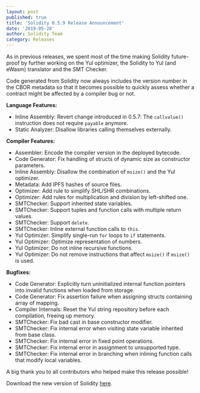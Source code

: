 ```yaml
---
layout: post
published: true
title: 'Solidity 0.5.9 Release Announcement'
date: '2019-05-28'
author: Solidity Team
category: Releases
---
```


As in previous releases, we spent most of the time making Solidity future-proof by further working on the Yul optimizer, the Solidity to Yul (and eWasm) translator and the SMT Checker.

Code generated from Solidity now always includes the version number in the CBOR metadata so that it becomes possible to quickly assess whether a contract might be affected by a compiler bug or not.

**Language Features:**
 * Inline Assembly: Revert change introduced in 0.5.7: The ``callvalue()`` instruction does not require ``payable`` anymore.
 * Static Analyzer: Disallow libraries calling themselves externally.


**Compiler Features:**
 * Assembler: Encode the compiler version in the deployed bytecode.
 * Code Generator: Fix handling of structs of dynamic size as constructor parameters.
 * Inline Assembly: Disallow the combination of ``msize()`` and the Yul optimizer.
 * Metadata: Add IPFS hashes of source files.
 * Optimizer: Add rule to simplify SHL/SHR combinations.
 * Optimizer: Add rules for multiplication and division by left-shifted one.
 * SMTChecker: Support inherited state variables.
 * SMTChecker: Support tuples and function calls with multiple return values.
 * SMTChecker: Support ``delete``.
 * SMTChecker: Inline external function calls to ``this``.
 * Yul Optimizer: Simplify single-run ``for`` loops to ``if`` statements.
 * Yul Optimizer: Optimize representation of numbers.
 * Yul Optimizer: Do not inline recursive functions.
 * Yul Optimizer: Do not remove instructions that affect ``msize()`` if ``msize()`` is used.

**Bugfixes:**
 * Code Generator: Explicitly turn uninitialized internal function pointers into invalid functions when loaded from storage.
 * Code Generator: Fix assertion failure when assigning structs containing array of mapping.
 * Compiler Internals: Reset the Yul string repository before each compilation, freeing up memory.
 * SMTChecker: Fix bad cast in base constructor modifier.
 * SMTChecker: Fix internal error when visiting state variable inherited from base class.
 * SMTChecker: Fix internal error in fixed point operations.
 * SMTChecker: Fix internal error in assignment to unsupported type.
 * SMTChecker: Fix internal error in branching when inlining function calls that modify local variables.




A big thank you to all contributors who helped make this release possible!

Download the new version of Solidity [here](https://github.com/ethereum/solidity/releases/tag/v0.5.9).
  